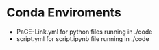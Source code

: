 # Conda Enviroments
- PaGE-Link.yml for python files running in ./code
- script.yml for script.ipynb file running in ./code